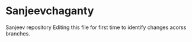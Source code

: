 # Sanjeevchaganty
Sanjeev repository
Editing this file for first time to identify changes acorss branches.
